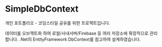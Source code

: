 # SimpleDbContext

개인 포트폴리오 - 코딩스타일 공유를 위한 프로젝트입니다.

데이터를 오브젝트화 하여 로컬/사내서버/Firebase 등 여러 저장소에 확장적으로 관리합니다.
.Net의 EntityFramework DbContext를 참고하여 설계하였습니다.
